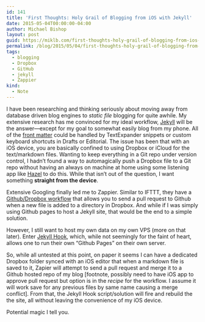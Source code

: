 ```yaml
---
id: 141
title: 'First Thoughts: Holy Grail of Blogging from iOS with Jekyll'
date: 2015-05-04T00:00:00-04:00
author: Michael Bishop
layout: post
guid: https://miklb.com/first-thoughts-holy-grail-of-blogging-from-ios-with-jekyll
permalink: /blog/2015/05/04/first-thoughts-holy-grail-of-blogging-from-ios-with-jekyll/
tags:
  - blogging
  - Dropbox
  - GitHub
  - jekyll
  - Zappier
kind:
  - Note
---
```

<p>I have been researching and thinking seriously about moving away from database driven blog engines to <em>static file</em> blogging for quite awhile. My extensive research has me convinced for my ideal workflow, <a href="http://jekyllrb.com">Jekyll</a> will be the answer—except for my goal to somewhat easily blog from my phone. All of the <a href="http://jekyllrb.com/docs/frontmatter/">front matter</a> could be handled by TextExpander snippets or custom keyboard shortcuts in Drafts or Editorial. The issue has been that with an iOS device, you are basically confined to using Dropbox or iCloud for the text/markdown files. Wanting to keep everything in a Git repo under version control, I hadn’t found a way to automagically push a Dropbox file to a Git repo without having an always on machine at home using some listening app like <a href="http://jekyllrb.com/docs/frontmatter/">Hazel</a> to do this. While that isn’t out of the question, I want something <strong>straight from the device</strong>.</p>

<p>Extensive Googling finally led me to Zappier. Similar to IFTTT, they have a <a href="https://zapier.com/zapbook/dropbox/github/">Github/Dropbox workflow</a> that allows you to send a pull request to Github when a new file is added to a directory in Dropbox. And while if I was simply using Github pages to host a Jekyll site, that would be the end to a simple solution.</p>

<p>However, I still want to host my own data on my own VPS (more on that later). Enter <a href="https://github.com/developmentseed/jekyll-hook">Jekyll Hook</a>, which, while not seemingly for the faint of heart, allows one to run their own “Github Pages” on their own server.</p>

<p>So, while all untested at this point, on paper it seems I can have a dedicated Dropbox folder synced with an iOS editor that when a markdown file is saved to it, Zapier will attempt to send a pull request and merge it to a Github hosted repo of my blog [footnote, possibly need to have iOS app to approve pull request but option is in the <em>recipe</em> for the workflow. I assume it will work save for any previous files by same name causing a merge conflict]. From that, the Jekyll Hook script/solution will fire and rebuild the the site, all without leaving the convenience of my iOS device.</p>

<p>Potential magic I tell you.</p>
